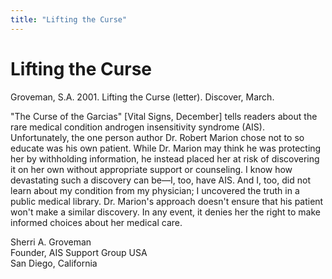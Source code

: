 ```yaml
---
title: "Lifting the Curse"
---
```


# Lifting the Curse

Groveman, S.A. 2001. Lifting the Curse (letter). Discover, March.  
  
"The Curse of the Garcias" [Vital Signs, December] tells readers about the rare medical condition androgen insensitivity syndrome (AIS). Unfortunately, the one person author Dr. Robert Marion chose not to so educate was his own patient. While Dr. Marion may think he was protecting her by withholding information, he instead placed her at risk of discovering it on her own without appropriate support or counseling. I know how devastating such a discovery can be—I, too, have AIS. And I, too, did not learn about my condition from my physician; I uncovered the truth in a public medical library. Dr. Marion's approach doesn't ensure that his patient won't make a similar discovery. In any event, it denies her the right to make informed choices about her medical care.  
  
Sherri A. Groveman  
Founder, AIS Support Group USA  
San Diego, California